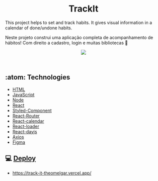 <br/>
<br/>
<h1 align="center"> TrackIt </h1>
<p>This project helps to set and track habits. It gives visual information in a calendar of done/undone habits. </p>
<p>
  Neste projeto construi uma aplicação completa de acompanhamento de hábitos! Com direito a cadastro, login e muitas bibliotecas 🙂</p>
<p align="center">
<img align="center" src="https://user-images.githubusercontent.com/93146829/208754865-135806dd-6508-4a83-bbc3-94c2943626f6.gif">
</p>
<br/>

## :atom: Technologies

- [HTML](https://developer.mozilla.org/pt-BR/docs/Web/HTML)
- [JavaScript](https://developer.mozilla.org/pt-BR/docs/Web/JavaScript)
- [Node](https://nodejs.org/pt-br/)
- [React](https://pt-br.reactjs.org/)
- [Styled-Component](https://styled-components.com/)
- [React-Router](https://reactrouter.com/en/main)
- [React-calendar](https://github.com/wojtekmaj/react-calendar)
- [React-loader](https://mhnpd.github.io/react-loader-spinner/)
- [React-dayjs](https://day.js.org/docs/en/installation/installation)
- [Axios](https://axios-http.com/)
- [Figma](https://www.figma.com/)


## :computer: [Deploy](https://track-it-theomelgar.vercel.app/)
- https://track-it-theomelgar.vercel.app/
